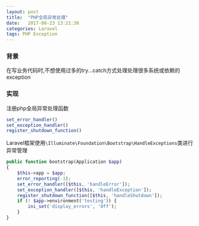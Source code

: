 ```yaml
---
layout: post
title:  "PHP全局异常处理"
date:   2017-08-23 13:21:30
categories: Laravel
tags: PHP Exception
---
```


### 背景
在写业务代码时,不想使用过多的try...catch方式处理处理很多系统或依赖的exception

### 实现
注册php全局异常处理函数
```php
set_error_handler()
set_exception_handler()
register_shutdown_function()
```
Laravel框架使用`\Illuminate\Foundation\Bootstrap\HandleExceptions`类进行异常管理
```php
public function bootstrap(Application $app)
{
    $this->app = $app;
    error_reporting(-1);
    set_error_handler([$this, 'handleError']);
    set_exception_handler([$this, 'handleException']);
    register_shutdown_function([$this, 'handleShutdown']);
    if (! $app->environment('testing')) {
        ini_set('display_errors', 'Off');
    }
}
```
